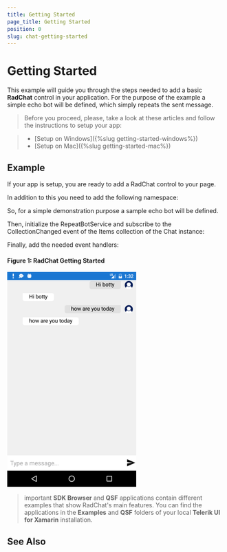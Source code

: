 ```yaml
---
title: Getting Started
page_title: Getting Started
position: 0
slug: chat-getting-started
---
```


# Getting Started
   
This example will guide you through the steps needed to add a basic **RadChat** control in your application. For the purpose of the example a simple echo bot will be defined, which simply repeats the sent message.

>Before you proceed, please, take a look at these articles and follow the instructions to setup your app:

>- [Setup on Windows]({%slug getting-started-windows%})
>- [Setup on Mac]({%slug getting-started-mac%})

## Example

If your app is setup, you are ready to add a RadChat control to your page.

<snippet id='chat-gettingstarted'/>


In addition to this you need to add the following namespace:

<snippet id='xmlns-telerikchat'/>

So, for a simple demonstration purpose a sample echo bot will be defined.

<snippet id='chat-gettingstarted-botservice' />

Then, initialize the RepeatBotService and subscribe to the CollectionChanged event of the Items collection of the Chat instance:

<snippet id='chat-getting-started-initiliaze' />
	
Finally, add the needed event handlers:

<snippet id='chat-getting-started-events' />
	
#### Figure 1: RadChat Getting Started

![Chat Getting Started](images/chat_getting_started.png)
	
>important **SDK Browser** and **QSF** applications contain different examples that show RadChat's main features. You can find the applications in the **Examples** and **QSF** folders of your local **Telerik UI for Xamarin** installation.

## See Also
